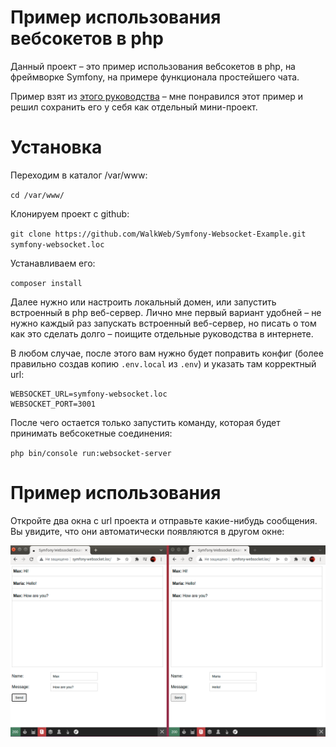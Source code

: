 
# Пример использования вебсокетов в php

Данный проект – это пример использования вебсокетов в php, на фреймворке Symfony, на примере функционала простейшего
чата.

Пример взят из [этого руководства](https://rojas.io/symfony-5-websockets-tutorial/) – мне понравился этот пример и решил 
сохранить его у себя как отдельный мини-проект.


# Установка

Переходим в каталог /var/www:

`cd /var/www/`

Клонируем проект с github:

`git clone https://github.com/WalkWeb/Symfony-Websocket-Example.git symfony-websocket.loc`

Устанавливаем его:

`composer install`

Далее нужно или настроить локальный домен, или запустить встроенный в php веб-сервер. Лично мне первый вариант удобней – 
не нужно каждый раз запускать встроенный веб-сервер, но писать о том как это сделать долго – поищите отдельные 
руководства в интернете.

В любом случае, после этого вам нужно будет поправить конфиг (более правильно создав копию `.env.local` из `.env`) и
указать там корректный url:

```
WEBSOCKET_URL=symfony-websocket.loc
WEBSOCKET_PORT=3001
```

После чего остается только запустить команду, которая будет принимать вебсокетные соединения:

`php bin/console run:websocket-server`


# Пример использования

Откройте два окна с url проекта и отправьте какие-нибудь сообщения. Вы увидите, что они автоматически появляются в 
другом окне:

![alt text](public/images/example.png)
